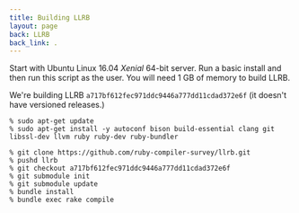 ```yaml
---
title: Building LLRB
layout: page
back: LLRB
back_link: .
---
```


Start with Ubuntu Linux 16.04 *Xenial* 64-bit server. Run a basic install and then run this script as the user. You will need 1 GB of memory to build LLRB.

We're building LLRB `a717bf612fec971ddc9446a777dd11cdad372e6f` (it doesn't have versioned releases.)

```
% sudo apt-get update
% sudo apt-get install -y autoconf bison build-essential clang git libssl-dev llvm ruby ruby-dev ruby-bundler

% git clone https://github.com/ruby-compiler-survey/llrb.git
% pushd llrb
% git checkout a717bf612fec971ddc9446a777dd11cdad372e6f
% git submodule init
% git submodule update
% bundle install
% bundle exec rake compile
```
